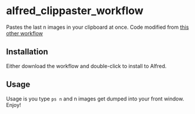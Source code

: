 # alfred_clippaster_workflow
Pastes the last n images in your clipboard at once. Code modified from [this other workflow](https://github.com/luckman212/alfred_clipsaver_workflow)

## Installation
Either download the workflow and double-click to install to Alfred.

## Usage
Usage is you type `ps n` and n images get dumped into your front window. Enjoy!

